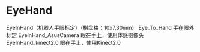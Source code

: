 # EyeHand

EyeInHand（机器人手眼标定）（棋盘格：10x7,30mm）
		Eye_To_Hand  手在眼外标定
		EyeInHand_AsusCamera	眼在手上，使用体感摄像头
		EyeInHand_kinect2.0		眼在手上，使用Kinect2.0
